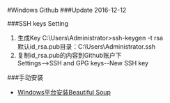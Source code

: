 #Windows Github
###Update 2016-12-12

###SSH keys Setting
1. 生成Key
C:\Users\Administrator>ssh-keygen -t rsa  
默认id_rsa.pub目录：C:\Users\Administrator\.ssh
2. 复制id_rsa.pub的内容到Github账户下  
Settings-->SSH and GPG keys--New SSH key

###手动安装  
- [Windows平台安装Beautiful Soup](http://kevinkelly.blog.163.com/blog/static/21390809320133185748442/) 
